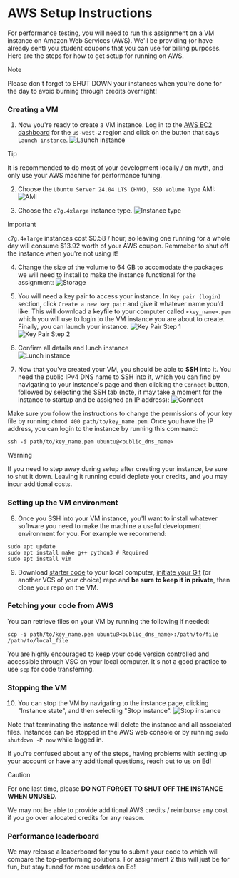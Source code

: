 # AWS Setup Instructions #

For performance testing, you will need to run this assignment on a VM instance on Amazon Web Services (AWS). We'll be providing (or have already sent) you student coupons that you can use for billing purposes. Here are the steps for how to get setup for running on AWS.

> [!NOTE]
> Please don't forget to SHUT DOWN your instances when you're done for the day to avoid burning through credits overnight!

### Creating a VM ###

1. Now you're ready to create a VM instance. Log in to the [AWS EC2 dashboard](https://us-west-2.console.aws.amazon.com/ec2/home?region=us-west-2#Home) for the `us-west-2` region and click on the button that says `Launch instance`.
![Launch instance](figs/launch_instance.png?raw=true)

> [!TIP]
> It is recommended to do most of your development locally / on myth, and only use your AWS machine for performance tuning.

2. Choose the `Ubuntu Server 24.04 LTS (HVM), SSD Volume Type` AMI:
![AMI](https://github.com/user-attachments/assets/34501c4a-a0d8-47d9-a622-f0dc6ffdaa4e)


3. Choose the `c7g.4xlarge` instance type.
![Instance type](https://github.com/user-attachments/assets/ecbe5840-4751-4dc8-b348-0620005679e7)

> [!IMPORTANT]
> `c7g.4xlarge` instances cost $0.58 / hour, so leaving one running for a whole day will consume $13.92 worth of your AWS coupon. Remmeber to shut off the instance when you're not using it!

4. Change the size of the volume to 64 GB to accomodate the packages we will need to install to make the instance functional for the assignment:
![Storage](https://github.com/user-attachments/assets/4d736f35-a0bd-4e59-8b3e-329289105a11)

5. You will need a key pair to access your instance. In `Key pair (login)` section, click `Create a new key pair` and give it whatever name you'd like. This will download a keyfile to your computer called `<key_name>.pem` which you will use to login to the VM instance you are about to create. Finally, you can launch your instance.
![Key Pair Step 1](figs/keypair_step1.png)
![Key Pair Step 2](https://github.com/user-attachments/assets/6fd9f6f7-668a-4842-b196-30176c962e5a)

6. Confirm all details and lunch instance  
![Lunch instance](https://github.com/user-attachments/assets/7e6deb82-65fb-4ed9-a372-f56a2a437506)

7. Now that you've created your VM, you should be able to __SSH__ into it. You need the public IPv4 DNS name to SSH into it, which you can find by navigating to your instance's page and then clicking the `Connect` button, followed by selecting the SSH tab (note, it may take a moment for the instance to startup and be assigned an IP address):
![Connect](figs/connect.png?raw=true)

Make sure you follow the instructions to change the permissions of your key file by running `chmod 400 path/to/key_name.pem`.
Once you have the IP address, you can login to the instance by running this command:
~~~~
ssh -i path/to/key_name.pem ubuntu@<public_dns_name>
~~~~

> [!WARNING]
> If you need to step away during setup after creating your instance, be sure to shut it down. Leaving it running could deplete your credits, and you may incur additional costs.


### Setting up the VM environment ###

8. Once you SSH into your VM instance, you'll want to install whatever software you need to make the machine a useful development environment for you.  For example we recommend:
~~~~
sudo apt update
sudo apt install make g++ python3 # Required
sudo apt install vim
~~~~


9. Download [starter code](https://github.com/stanford-cs149/asst2/archive/refs/heads/master.zip) to your local computer, [initiate your Git](https://docs.github.com/en/repositories/creating-and-managing-repositories/creating-a-new-repository) (or another VCS of your choice) repo and **be sure to keep it in private**, then clone your repo on the VM.

### Fetching your code from AWS ###

You can retrieve files on your VM by running the following if needed:
~~~~
scp -i path/to/key_name.pem ubuntu@<public_dns_name>:/path/to/file /path/to/local_file
~~~~

You are highly encouraged to keep your code version controlled and accessible through VSC on your local computer. It's not a good practice to use `scp` for code transferring.

### Stopping the VM ###

10. You can stop the VM by navigating to the instance page, clicking "Instance state", and then selecting "Stop instance".
![Stop instance](figs/stop_instance.png?raw=true)

Note that terminating the instance will delete the instance and all associated files. Instances can be stopped in the AWS web console or by running `sudo shutdown -P now` while logged in.

If you're confused about any of the steps, having problems with setting up your account or have any additional questions, reach out to us on Ed!

> [!CAUTION]
> For one last time, please **DO NOT FORGET TO SHUT OFF THE INSTANCE WHEN UNUSED.**
> 
> We may not be able to provide additional AWS credits / reimburse any cost if you go over allocated credits for any reason.


### Performance leaderboard ###

We may release a leaderboard for you to submit your code to which will compare the top-performing solutions. For assignment 2 this will just be for fun, but stay tuned for more updates on Ed!
